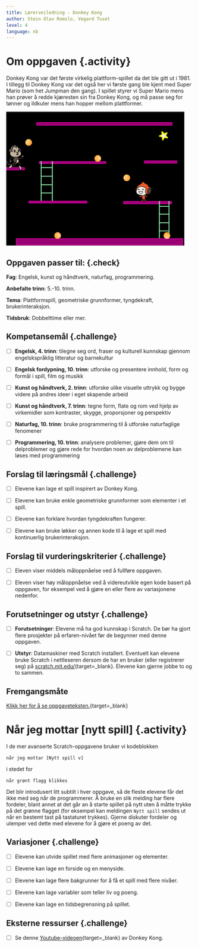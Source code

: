 ```yaml
---
title: Lærerveiledning - Donkey Kong
author: Stein Olav Romslo, Vegard Tuset
level: 4
language: nb
---
```



# Om oppgaven {.activity}

Donkey Kong var det første virkelig plattform-spillet da det ble gitt ut i 1981.
I tillegg til Donkey Kong var det også her vi første gang ble kjent med Super
Mario (som het Jumpman den gang). I spillet styrer vi Super Mario mens han
prøver å redde kjæresten sin fra Donkey Kong, og må passe seg for tønner og
ildkuler mens han hopper mellom plattformer.

![Illustrasjon av et ferdig Donkey Kong spill](donkey_kong.png)

## Oppgaven passer til: {.check}

 __Fag__: Engelsk, kunst og håndtverk, naturfag, programmering.

__Anbefalte trinn__: 5.-10. trinn.

__Tema__: Plattformspill, geometriske grunnformer, tyngdekraft,
brukerinteraksjon.

__Tidsbruk__: Dobbelttime eller mer.

## Kompetansemål {.challenge}

- [ ] __Engelsk, 4. trinn__: tilegne seg ord, fraser og kulturell kunnskap
      gjennom engelskspråklig litteratur og barnekultur

- [ ] __Engelsk fordypning, 10. trinn__: utforske og presentere innhold, form og
      formål i spill, film og musikk

- [ ] __Kunst og håndtverk, 2. trinn__: utforske ulike visuelle uttrykk og bygge
      videre på andres ideer i eget skapende arbeid

- [ ] __Kunst og håndtverk, 7. trinn__: tegne form, flate og rom ved hjelp av
      virkemidler som kontraster, skygge, proporsjoner og perspektiv

- [ ] __Naturfag, 10. trinn__: bruke programmering til å utforske naturfaglige
      fenomener

- [ ] __Programmering, 10. trinn__: analysere problemer, gjøre dem om til 
      delproblemer og gjøre rede for hvordan noen av delproblemene kan løses med
      programmering

## Forslag til læringsmål {.challenge}

- [ ] Elevene kan lage et spill inspirert av Donkey Kong.

- [ ] Elevene kan bruke enkle geometriske grunnformer som elementer i et spill.

- [ ] Elevene kan forklare hvordan tyngdekraften fungerer.

- [ ] Elevene kan bruke løkker og annen kode til å lage et spill med
      kontinuerlig brukerinteraksjon.

## Forslag til vurderingskriterier {.challenge}

- [ ] Eleven viser middels måloppnåelse ved å fullføre oppgaven.

- [ ] Eleven viser høy måloppnåelse ved å videreutvikle egen kode basert på
      oppgaven, for eksempel ved å gjøre en eller flere av variasjonene
      nedenfor.

## Forutsetninger og utstyr {.challenge}

- [ ] __Forutsetninger__: Elevene må ha god kunnskap i Scratch. De bør ha gjort
      flere prosjekter på erfaren-nivået før de begynner med denne oppgaven.

- [ ] __Utstyr__: Datamaskiner med Scratch installert. Eventuelt kan elevene
      bruke Scratch i nettleseren dersom de har en bruker (eller registrerer
      seg) på [scratch.mit.edu/](http://scratch.mit.edu/){target=_blank}.
      Elevene kan gjerne jobbe to og to sammen.

## Fremgangsmåte

[Klikk her for å se oppgaveteksten.](../donkey_kong/donkey_kong.html){target=_blank}


# Når jeg mottar [nytt spill] {.activity}

I de mer avanserte Scratch-oppgavene bruker vi kodeblokken

```blocks
når jeg mottar [Nytt spill v]
```

i stedet for

```blocks
når grønt flagg klikkes
```

Det blir introdusert litt subtilt i hver oppgave, så de fleste elevene får det
ikke med seg når de programmerer. Å bruke en slik melding har flere fordeler,
blant annet at det går an å starte spillet på nytt uten å måtte trykke på det
grønne flagget (for eksempel kan meldingen `Nytt spill` sendes ut når en bestemt
tast på tastaturet trykkes). Gjerne diskuter fordeler og ulemper ved dette med
elevene for å gjøre et poeng av det.

## Variasjoner {.challenge}

- [ ] Elevene kan utvide spillet med flere animasjoner og elementer.

- [ ] Elevene kan lage en forside og en menyside.

- [ ] Elevene kan lage flere bakgrunner for å få et spill med flere nivåer.

- [ ] Elevene kan lage variabler som teller liv og poeng.

- [ ] Elevene kan lage en tidsbegrensning på spillet.

## Eksterne ressurser {.challenge}

- [ ] Se denne
      [Youtube-videoen](https://www.youtube.com/watch?v=Pp2aMs38ERY){target=_blank}
      av Donkey Kong.
